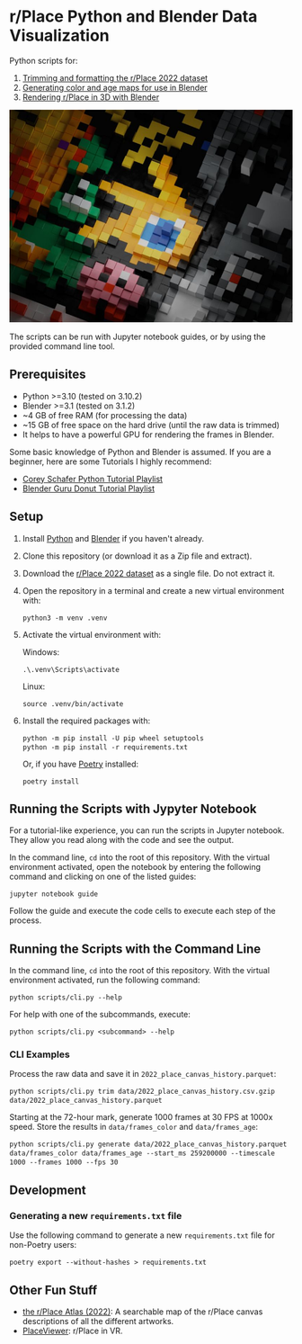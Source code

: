 # r/Place Python and Blender Data Visualization

Python scripts for:

1. [Trimming and formatting the r/Place 2022 dataset](guides/1_trim_and_format.ipynb)
2. [Generating color and age maps for use in Blender](guides/2_generate_maps.ipynb)
3. [Rendering r/Place in 3D with Blender](guides/3_blender.md)

![The Blender logo in r/Place, rendered in Blender](images/blender-logo.jpg)

The scripts can be run with Jupyter notebook guides, or by using the provided command line tool.

## Prerequisites

- Python >=3.10 (tested on 3.10.2)
- Blender >=3.1 (tested on 3.1.2)
- ~4 GB of free RAM (for processing the data)
- ~15 GB of free space on the hard drive (until the raw data is trimmed)
- It helps to have a powerful GPU for rendering the frames in Blender.

Some basic knowledge of Python and Blender is assumed. If you are a beginner, here are some Tutorials I highly recommend:

- [Corey Schafer Python Tutorial Playlist](https://youtube.com/playlist?list=PL-osiE80TeTskrapNbzXhwoFUiLCjGgY7)
- [Blender Guru Donut Tutorial Playlist](https://youtube.com/playlist?list=PLjEaoINr3zgFX8ZsChQVQsuDSjEqdWMAD)

## Setup

1. Install [Python](https://www.python.org/) and [Blender](https://www.blender.org/download/) if you haven't already.
2. Clone this repository (or download it as a Zip file and extract).
3. Download the [r/Place 2022 dataset](https://www.reddit.com/r/place/comments/txvk2d/rplace_datasets_april_fools_2022/) as a single file. Do not extract it.
4. Open the repository in a terminal and create a new virtual environment with:
   ```
   python3 -m venv .venv
   ```
5. Activate the virtual environment with:

   Windows:
   ```
   .\.venv\Scripts\activate
   ```
   Linux:
   ```
   source .venv/bin/activate
   ```
6. Install the required packages with:
   ```
   python -m pip install -U pip wheel setuptools
   python -m pip install -r requirements.txt
   ```
   Or, if you have [Poetry](https://python-poetry.org/) installed:
   ```
   poetry install
   ```

## Running the Scripts with Jypyter Notebook

For a tutorial-like experience, you can run the scripts in Jupyter notebook. They allow you read along with the code and see the output.

In the command line, `cd` into the root of this repository. With the virtual environment activated, open the notebook by entering the following command and clicking on one of the listed guides:
```
jupyter notebook guide
```
Follow the guide and execute the code cells to execute each step of the process.

## Running the Scripts with the Command Line

In the command line, `cd` into the root of this repository. With the virtual environment activated, run the following command:
```
python scripts/cli.py --help
```
For help with one of the subcommands, execute:
```
python scripts/cli.py <subcommand> --help
```
### CLI Examples

Process the raw data and save it in `2022_place_canvas_history.parquet`:
```
python scripts/cli.py trim data/2022_place_canvas_history.csv.gzip data/2022_place_canvas_history.parquet
```
Starting at the 72-hour mark, generate 1000 frames at 30 FPS at 1000x speed. Store the results in `data/frames_color` and `data/frames_age`:

```
python scripts/cli.py generate data/2022_place_canvas_history.parquet data/frames_color data/frames_age --start_ms 259200000 --timescale 1000 --frames 1000 --fps 30
```

## Development

### Generating a new `requirements.txt` file

Use the following command to generate a new `requirements.txt` file for non-Poetry users:
```
poetry export --without-hashes > requirements.txt
```

## Other Fun Stuff

- [the r/Place Atlas (2022)](https://place-atlas.stefanocoding.me/): A searchable map of the r/Place canvas descriptions of all the different artworks.
- [PlaceViewer](https://github.com/GregBahm/PlaceViewer): r/Place in VR.
